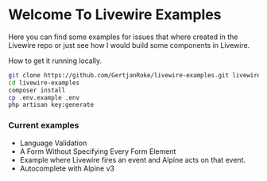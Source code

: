 # Welcome To Livewire Examples

Here you can find some examples for issues that where created in the Livewire repo or just see how I would build some
 components in Livewire.  

How to get it running locally.
```bash
git clone https://github.com/GertjanRoke/livewire-examples.git livewire-examples
cd livewire-examples
composer install
cp .env.example .env
php artisan key:generate
```

### Current examples
- Language Validation
- A Form Without Specifying Every Form Element
- Example where Livewire fires an event and Alpine acts on that event.
- Autocomplete with Alpine v3
